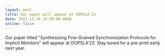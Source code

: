 ```yaml
---
layout: post
title: Our paper will appear at OOPSLA'22
date: 2021-12-16 15:59:00-0400
inline: false
---
```


Our paper titled "Synthesizing Fine-Grained Synchronization Protocols for Implicit Monitors" will appear at OOPSLA'22. Stay tuned for a pre-print early next year.
